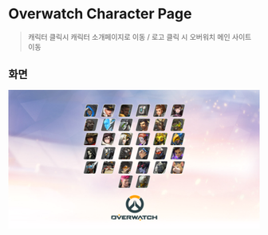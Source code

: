 # Overwatch Character Page

> 캐릭터 클릭시 캐릭터 소개페이지로 이동 / 로고 클릭 시 오버워치 메인 사이트 이동



## 화면

![image-20210609114915428](./README.assets/main_page_screenshot.png)

